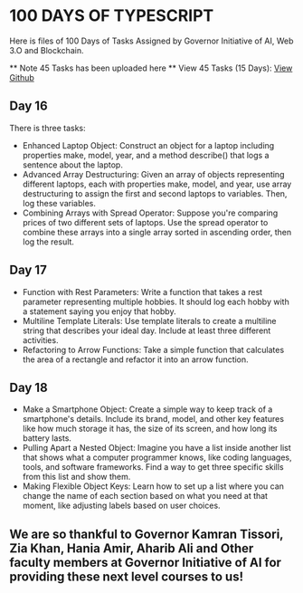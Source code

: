 # 100 DAYS OF TYPESCRIPT
Here is files of 100 Days of Tasks Assigned by Governor Initiative of AI, Web 3.O and Blockchain. 

** Note 45 Tasks has been uploaded here **
View 45 Tasks (15 Days): [View Github](https://github.com/sarfarazunarr/45-typescript-tasks)

## Day 16
There is three tasks:
<ul>
    <li>Enhanced Laptop Object: Construct an object for a laptop including properties make, model, year, and a method describe() that logs a sentence about the laptop.</li>
    <li>Advanced Array Destructuring: Given an array of objects representing different laptops, each with properties make, model, and year, use array destructuring to assign the first and second laptops to variables. Then, log these variables.</li>
    <li>Combining Arrays with Spread Operator: Suppose you're comparing prices of two different sets of laptops. Use the spread operator to combine these arrays into a single array sorted in ascending order, then log the result.</li>
</ul>

## Day 17
<ul>
    <li>Function with Rest Parameters: Write a function that takes a rest parameter representing multiple hobbies. It should log each hobby with a statement saying you enjoy that hobby.</li>
    <li>Multiline Template Literals: Use template literals to create a multiline string that describes your ideal day. Include at least three different activities.</li>
    <li>Refactoring to Arrow Functions: Take a simple function that calculates the area of a rectangle and refactor it into an arrow function.</li>
</ul>

## Day 18
<ul>
    <li>Make a Smartphone Object: Create a simple way to keep track of a smartphone's details. Include its brand, model, and other key features like how much storage it has, the size of its screen, and how long its battery lasts.</li>
    <li>Pulling Apart a Nested Object: Imagine you have a list inside another list that shows what a computer programmer knows, like coding languages, tools, and software frameworks. Find a way to get three specific skills from this list and show them.</li>
    <li>Making Flexible Object Keys: Learn how to set up a list where you can change the name of each section based on what you need at that moment, like adjusting labels based on user choices.</li>
</ul>

## We are so thankful to Governor Kamran Tissori, Zia Khan, Hania Amir, Aharib Ali and Other faculty members at Governor Initiative of AI for providing these next level courses to us!